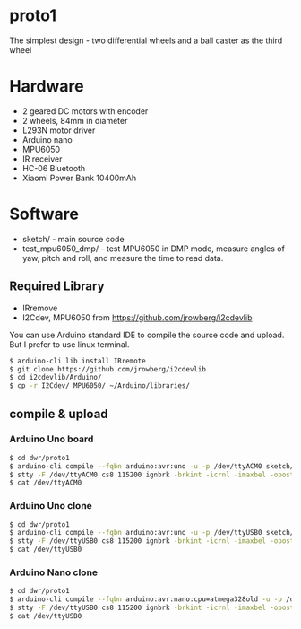 # proto1

The simplest design - two differential wheels and a ball caster as the third wheel

# Hardware 

* 2 geared DC motors with encoder
* 2 wheels, 84mm in diameter
* L293N motor driver
* Arduino nano
* MPU6050
* IR receiver
* HC-06 Bluetooth
* Xiaomi Power Bank 10400mAh

# Software

* sketch/ - main source code
* test_mpu6050_dmp/ - test MPU6050 in DMP mode, measure angles of yaw, pitch and roll, and measure the time to read data.

## Required Library

* IRremove
* I2Cdev, MPU6050 from https://github.com/jrowberg/i2cdevlib

You can use Arduino standard IDE to compile the source code and upload. But I prefer to use linux terminal.

```bash
$ arduino-cli lib install IRremote
$ git clone https://github.com/jrowberg/i2cdevlib
$ cd i2cdevlib/Arduino/
$ cp -r I2Cdev/ MPU6050/ ~/Arduino/libraries/
```
## compile & upload

### Arduino Uno board

```bash
$ cd dwr/proto1
$ arduino-cli compile --fqbn arduino:avr:uno -u -p /dev/ttyACM0 sketch/
$ stty -F /dev/ttyACM0 cs8 115200 ignbrk -brkint -icrnl -imaxbel -opost -onlcr -isig -icanon -iexten -echo -echoe -echok -echoctl -echoke noflsh -ixon -crtscts
$ cat /dev/ttyACM0
```

### Arduino Uno clone

```bash
$ cd dwr/proto1
$ arduino-cli compile --fqbn arduino:avr:uno -u -p /dev/ttyUSB0 sketch/
$ stty -F /dev/ttyUSB0 cs8 115200 ignbrk -brkint -icrnl -imaxbel -opost -onlcr -isig -icanon -iexten -echo -echoe -echok -echoctl -echoke noflsh -ixon -crtscts
$ cat /dev/ttyUSB0
```

### Arduino Nano clone
```bash
$ cd dwr/proto1
$ arduino-cli compile --fqbn arduino:avr:nano:cpu=atmega328old -u -p /dev/ttyUSB0 sketch/
$ stty -F /dev/ttyUSB0 cs8 115200 ignbrk -brkint -icrnl -imaxbel -opost -onlcr -isig -icanon -iexten -echo -echoe -echok -echoctl -echoke noflsh -ixon -crtscts
$ cat /dev/ttyUSB0
```

